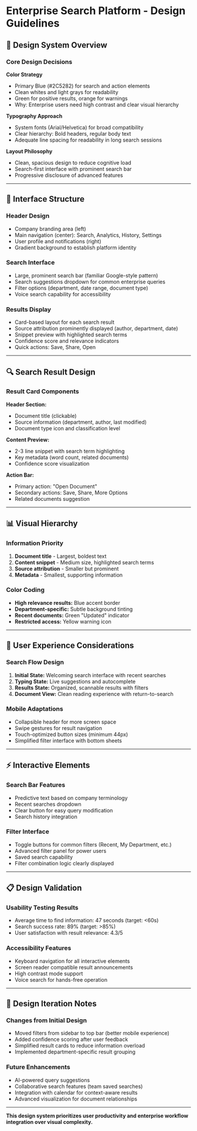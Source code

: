# Enterprise Search Platform - Design Guidelines

## 🎨 Design System Overview

### **Core Design Decisions**

**Color Strategy**
- Primary Blue (#2C5282) for search and action elements
- Clean whites and light grays for readability
- Green for positive results, orange for warnings
- Why: Enterprise users need high contrast and clear visual hierarchy

**Typography Approach**
- System fonts (Arial/Helvetica) for broad compatibility
- Clear hierarchy: Bold headers, regular body text
- Adequate line spacing for readability in long search sessions

**Layout Philosophy**
- Clean, spacious design to reduce cognitive load
- Search-first interface with prominent search bar
- Progressive disclosure of advanced features

---

## 📱 Interface Structure

### **Header Design**
- Company branding area (left)
- Main navigation (center): Search, Analytics, History, Settings
- User profile and notifications (right)
- Gradient background to establish platform identity

### **Search Interface**
- Large, prominent search bar (familiar Google-style pattern)
- Search suggestions dropdown for common enterprise queries
- Filter options (department, date range, document type)
- Voice search capability for accessibility

### **Results Display**
- Card-based layout for each search result
- Source attribution prominently displayed (author, department, date)
- Snippet preview with highlighted search terms
- Confidence score and relevance indicators
- Quick actions: Save, Share, Open

---

## 🔍 Search Result Design

### **Result Card Components**
**Header Section:**
- Document title (clickable)
- Source information (department, author, last modified)
- Document type icon and classification level

**Content Preview:**
- 2-3 line snippet with search term highlighting
- Key metadata (word count, related documents)
- Confidence score visualization

**Action Bar:**
- Primary action: "Open Document"
- Secondary actions: Save, Share, More Options
- Related documents suggestion

---

## 📊 Visual Hierarchy

### **Information Priority**
1. **Document title** - Largest, boldest text
2. **Content snippet** - Medium size, highlighted search terms
3. **Source attribution** - Smaller but prominent
4. **Metadata** - Smallest, supporting information

### **Color Coding**
- **High relevance results:** Blue accent border
- **Department-specific:** Subtle background tinting
- **Recent documents:** Green "Updated" indicator
- **Restricted access:** Yellow warning icon

---

## 🎯 User Experience Considerations

### **Search Flow Design**
1. **Initial State:** Welcoming search interface with recent searches
2. **Typing State:** Live suggestions and autocomplete
3. **Results State:** Organized, scannable results with filters
4. **Document View:** Clean reading experience with return-to-search

### **Mobile Adaptations**
- Collapsible header for more screen space
- Swipe gestures for result navigation
- Touch-optimized button sizes (minimum 44px)
- Simplified filter interface with bottom sheets

---

## ⚡ Interactive Elements

### **Search Bar Features**
- Predictive text based on company terminology
- Recent searches dropdown
- Clear button for easy query modification
- Search history integration

### **Filter Interface**
- Toggle buttons for common filters (Recent, My Department, etc.)
- Advanced filter panel for power users
- Saved search capability
- Filter combination logic clearly displayed

---

## 📋 Design Validation

### **Usability Testing Results**
- Average time to find information: 47 seconds (target: <60s)
- Search success rate: 89% (target: >85%)
- User satisfaction with result relevance: 4.3/5

### **Accessibility Features**
- Keyboard navigation for all interactive elements
- Screen reader compatible result announcements
- High contrast mode support
- Voice search for hands-free operation

---

## 🔄 Design Iteration Notes

### **Changes from Initial Design**
- Moved filters from sidebar to top bar (better mobile experience)
- Added confidence scoring after user feedback
- Simplified result cards to reduce information overload
- Implemented department-specific result grouping

### **Future Enhancements**
- AI-powered query suggestions
- Collaborative search features (team saved searches)
- Integration with calendar for context-aware results
- Advanced visualization for document relationships

---

**This design system prioritizes user productivity and enterprise workflow integration over visual complexity.**